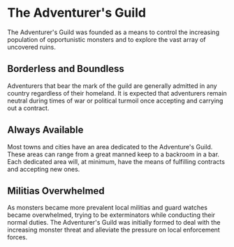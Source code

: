 # The Adventurer's Guild
The Adventurer's Guild was founded as a means to control the increasing population of opportunistic monsters and to explore the vast array of uncovered ruins.

## Borderless and Boundless
Adventurers that bear the mark of the guild are generally admitted in any country regardless of their homeland. It is expected that adventurers remain neutral during times of war or political turmoil once accepting and carrying out a contract.

## Always Available
Most towns and cities have an area dedicated to the Adventure's Guild. These areas can range from a great manned keep to a backroom in a bar. Each dedicated area will, at minimum, have the means of fulfilling contracts and accepting new ones.


## Militias Overwhelmed
As monsters became more prevalent local militias and guard watches became overwhelmed, trying to be exterminators while conducting their normal duties. The Adventurer's Guild was initially formed to deal with the increasing monster threat and alleviate the pressure on local enforcement forces.